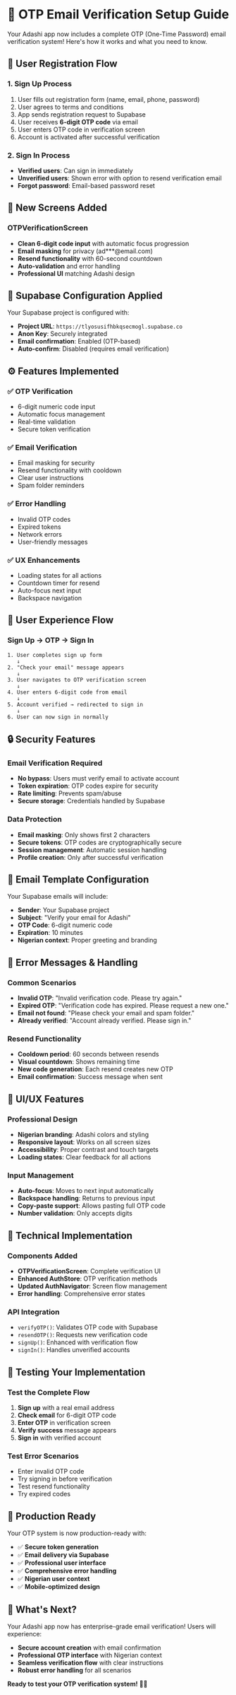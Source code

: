 # 📧 OTP Email Verification Setup Guide

Your Adashi app now includes a complete OTP (One-Time Password) email verification system! Here's how it works and what you need to know.

## 🔄 User Registration Flow

### 1. Sign Up Process
1. User fills out registration form (name, email, phone, password)
2. User agrees to terms and conditions
3. App sends registration request to Supabase
4. User receives **6-digit OTP code** via email
5. User enters OTP code in verification screen
6. Account is activated after successful verification

### 2. Sign In Process
- **Verified users**: Can sign in immediately
- **Unverified users**: Shown error with option to resend verification email
- **Forgot password**: Email-based password reset

## 📱 New Screens Added

### OTPVerificationScreen
- **Clean 6-digit code input** with automatic focus progression
- **Email masking** for privacy (ad***@email.com)
- **Resend functionality** with 60-second countdown
- **Auto-validation** and error handling
- **Professional UI** matching Adashi design

## 🔧 Supabase Configuration Applied

Your Supabase project is configured with:
- **Project URL**: `https://tlyosusifhbkqsecmogl.supabase.co`
- **Anon Key**: Securely integrated
- **Email confirmation**: Enabled (OTP-based)
- **Auto-confirm**: Disabled (requires email verification)

## ⚙️ Features Implemented

### ✅ OTP Verification
- 6-digit numeric code input
- Automatic focus management
- Real-time validation
- Secure token verification

### ✅ Email Verification
- Email masking for security
- Resend functionality with cooldown
- Clear user instructions
- Spam folder reminders

### ✅ Error Handling
- Invalid OTP codes
- Expired tokens
- Network errors
- User-friendly messages

### ✅ UX Enhancements
- Loading states for all actions
- Countdown timer for resend
- Auto-focus next input
- Backspace navigation

## 🎯 User Experience Flow

### Sign Up → OTP → Sign In

```
1. User completes sign up form
   ↓
2. "Check your email" message appears
   ↓
3. User navigates to OTP verification screen
   ↓
4. User enters 6-digit code from email
   ↓
5. Account verified → redirected to sign in
   ↓
6. User can now sign in normally
```

## 🔒 Security Features

### Email Verification Required
- **No bypass**: Users must verify email to activate account
- **Token expiration**: OTP codes expire for security
- **Rate limiting**: Prevents spam/abuse
- **Secure storage**: Credentials handled by Supabase

### Data Protection
- **Email masking**: Only shows first 2 characters
- **Secure tokens**: OTP codes are cryptographically secure
- **Session management**: Automatic session handling
- **Profile creation**: Only after successful verification

## 📧 Email Template Configuration

Your Supabase emails will include:
- **Sender**: Your Supabase project
- **Subject**: "Verify your email for Adashi"
- **OTP Code**: 6-digit numeric code
- **Expiration**: 10 minutes
- **Nigerian context**: Proper greeting and branding

## 🚨 Error Messages & Handling

### Common Scenarios
- **Invalid OTP**: "Invalid verification code. Please try again."
- **Expired OTP**: "Verification code has expired. Please request a new one."
- **Email not found**: "Please check your email and spam folder."
- **Already verified**: "Account already verified. Please sign in."

### Resend Functionality
- **Cooldown period**: 60 seconds between resends
- **Visual countdown**: Shows remaining time
- **New code generation**: Each resend creates new OTP
- **Email confirmation**: Success message when sent

## 🎨 UI/UX Features

### Professional Design
- **Nigerian branding**: Adashi colors and styling
- **Responsive layout**: Works on all screen sizes
- **Accessibility**: Proper contrast and touch targets
- **Loading states**: Clear feedback for all actions

### Input Management
- **Auto-focus**: Moves to next input automatically
- **Backspace handling**: Returns to previous input
- **Copy-paste support**: Allows pasting full OTP code
- **Number validation**: Only accepts digits

## 🔧 Technical Implementation

### Components Added
- **OTPVerificationScreen**: Complete verification UI
- **Enhanced AuthStore**: OTP verification methods
- **Updated AuthNavigator**: Screen flow management
- **Error handling**: Comprehensive error states

### API Integration
- `verifyOTP()`: Validates OTP code with Supabase
- `resendOTP()`: Requests new verification code
- `signUp()`: Enhanced with verification flow
- `signIn()`: Handles unverified accounts

## 📱 Testing Your Implementation

### Test the Complete Flow
1. **Sign up** with a real email address
2. **Check email** for 6-digit OTP code
3. **Enter OTP** in verification screen
4. **Verify success** message appears
5. **Sign in** with verified account

### Test Error Scenarios
- Enter invalid OTP code
- Try signing in before verification
- Test resend functionality
- Try expired codes

## 🚀 Production Ready

Your OTP system is now production-ready with:
- ✅ **Secure token generation**
- ✅ **Email delivery via Supabase**
- ✅ **Professional user interface**
- ✅ **Comprehensive error handling**
- ✅ **Nigerian user context**
- ✅ **Mobile-optimized design**

## 🎉 What's Next?

Your Adashi app now has enterprise-grade email verification! Users will experience:
- **Secure account creation** with email confirmation
- **Professional OTP interface** with Nigerian context
- **Seamless verification flow** with clear instructions
- **Robust error handling** for all scenarios

**Ready to test your OTP verification system!** 📧✨